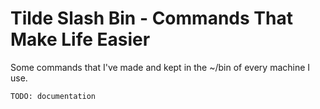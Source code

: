 Tilde Slash Bin - Commands That Make Life Easier
================================================

Some commands that I've made and kept in the ~/bin of every machine I use.

`TODO: documentation`
